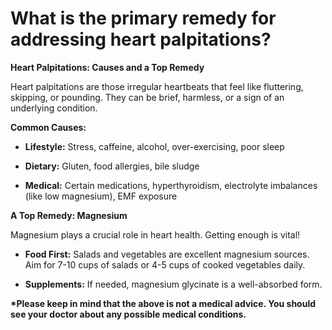 # What is the primary remedy for addressing heart palpitations?

**Heart Palpitations: Causes and a Top Remedy**

Heart palpitations are those irregular heartbeats that feel like fluttering, skipping, or pounding. They can be brief, harmless, or a sign of an underlying condition.

**Common Causes:**

- **Lifestyle:** Stress, caffeine, alcohol, over-exercising, poor sleep

- **Dietary:** Gluten, food allergies, bile sludge

- **Medical:** Certain medications, hyperthyroidism, electrolyte imbalances (like low magnesium), EMF exposure

**A Top Remedy: Magnesium**

Magnesium plays a crucial role in heart health. Getting enough is vital!

- **Food First:** Salads and vegetables are excellent magnesium sources. Aim for 7-10 cups of salads or 4-5 cups of cooked vegetables daily.

- **Supplements:** If needed, magnesium glycinate is a well-absorbed form.

**\*Please keep in mind that the above is not a medical advice. You should see your doctor about any possible medical conditions.**